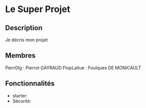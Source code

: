 # Le Super Projet

## Description

Je décris mon projet

## Membres

Pierr0tg : Pierrot GAYRAUD
FlopLaitue : Foulques DE MONICAULT

## Fonctionnalités

- starter:
- Sécurité:
